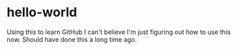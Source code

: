 # hello-world
Using this to learn GitHub
I can't believe I'm just figuring out how to use this now. Should have done this a long time ago.
